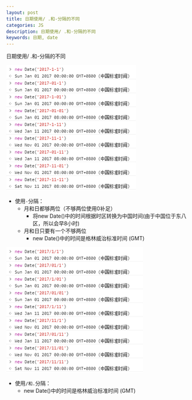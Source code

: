 ```yaml
---
layout: post
title: 日期使用/ .和-分隔的不同
categories: JS
description: 日期使用/ .和-分隔的不同
keywords: 日期, date
---
```


日期使用/ .和-分隔的不同

![](/assets/images/posts/js/Z1DXZZr.png)
- 使用`-`分隔：
	- 月和日都够两位（不够两位使用0补足）
		- 将new Date()中的时间根据时区转换为中国时间(由于中国位于东八区，所以会早8小时)
	- 月和日只要有一个不够两位
		- new Date()中的时间是格林威治标准时间 (GMT)

![](/assets/images/posts/js/8w571nm.png)
- 使用`/和.`分隔：
	- new Date()中的时间是格林威治标准时间 (GMT)